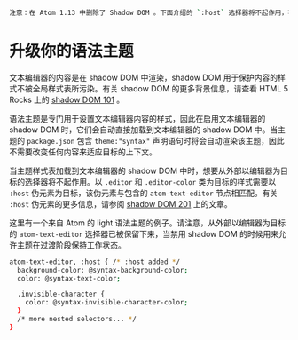 ```sh
注意：在 Atom 1.13 中删除了 Shadow DOM 。下面介绍的 `:host` 选择器将不起作用，不应该再使用。
```

# 升级你的语法主题

文本编辑器的内容是在 shadow DOM 中渲染，shadow DOM 用于保护内容的样式不被全局样式表所污染。有关 shadow DOM 的更多背景信息，请查看 HTML 5 Rocks 上的 [shadow DOM 101](https://www.html5rocks.com/en/tutorials/webcomponents/shadowdom/) 。

语法主题是专门用于设置文本编辑器内容的样式，因此在启用文本编辑器的 shadow DOM 时，它们会自动直接加载到文本编辑器的 shadow DOM 中。当主题的 `package.json` 包含 `theme:"syntax"` 声明语句时将会自动渲染该主题，因此不需要改变任何内容来适应目标的上下文。

当主题样式表加载到文本编辑器的 shadow DOM 中时，想要从外部以编辑器为目标的选择器将不起作用。以 `.editor` 和 `.editor-color` 类为目标的样式需要以 `:host` 伪元素为目标，该伪元素与包含的 `atom-text-editor` 节点相匹配。有关 `:host` 伪元素的更多信息，请参阅 [shadow DOM 201](https://www.html5rocks.com/en/tutorials/webcomponents/shadowdom-201/#toc-style-host) 上的文章。

这里有一个来自 Atom 的 light 语法主题的例子。请注意，从外部以编辑器为目标的 `atom-text-editor` 选择器已被保留下来，当禁用 shadow DOM 的时候用来允许主题在过渡阶段保持工作状态。
```sh
atom-text-editor, :host { /* :host added */
  background-color: @syntax-background-color;
  color: @syntax-text-color;

  .invisible-character {
    color: @syntax-invisible-character-color;
  }
  /* more nested selectors... */
}
```
